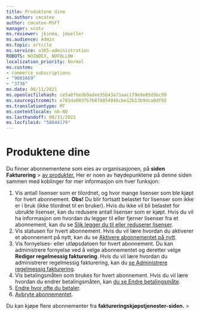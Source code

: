 ```yaml
---
title: Produktene dine
ms.author: cmcatee
author: cmcatee-MSFT
manager: scotv
ms.reviewer: jkinma, jmueller
ms.audience: Admin
ms.topic: article
ms.service: o365-administration
ROBOTS: NOINDEX, NOFOLLOW
localization_priority: Normal
ms.custom:
- commerce_subscriptions
- "9001669"
- "3736"
ms.date: 08/11/2021
ms.openlocfilehash: ce5a0f6edb9adee35b43a71aac1f9e9e85d9bc99
ms.sourcegitcommit: e781da003fb7b878854846cbe12b13b9dca8df92
ms.translationtype: MT
ms.contentlocale: nb-NO
ms.lasthandoff: 08/31/2021
ms.locfileid: "58844179"
---
```

# <a name="your-products"></a>Produktene dine

Du finner abonnementene som eies av organisasjonen, på **siden Fakturering**  >  [av produkter.](https://go.microsoft.com/fwlink/p/?linkid=842054) Her er noen av høydepunktene på denne siden sammen med koblinger for mer informasjon om hver funksjon:

1. Vis antall lisenser som er tilordnet, og hvor mange lisenser som ble kjøpt for hvert abonnement.
    **Obs!** Du blir fortsatt belastet for lisenser som ikke er i bruk (ikke tilordnet til en bruker). Hvis du ikke vil bli belastet for ubrukte lisenser, kan du redusere antall lisenser som er kjøpt. Hvis du vil ha informasjon om hvordan du legger til eller fjerner lisenser fra et abonnement, kan du se [Slik legger du til eller reduserer lisenser](https://docs.microsoft.com/alchemyinsights/how-to-add-or-reduce-licenses).
2. Vis statusen for hvert abonnement. Hvis du vil lære hvordan du aktiverer et abonnement på nytt, kan du se [Aktivere abonnementet på nytt](reactivate-your-subscription.md).
3. Vis fornyelses- eller utløpsdatoen for hvert abonnement. Du kan administrere fornyelse ved å velge abonnementet og deretter velge **Rediger regelmessig fakturering**. Hvis du vil lære hvordan du administrerer regelmessig fakturering, kan du [se Administrere regelmessig fakturering](manage-auto-renewal.md).
4. Vis betalingsmåten som brukes for hvert abonnement. Hvis du vil lære hvordan du endrer betalingsmåten, kan [du se Endre betalingsmåte](change-payment-method.md).
5. [Endre hvor ofte du betaler](change-how-often-you-pay.md).
6. [Avbryte abonnementet](https://go.microsoft.com/fwlink/?linkid=2119113).

Du kan kjøpe flere abonnementer fra **faktureringskjøpstjenester-siden.**  >  [](https://go.microsoft.com/fwlink/p/?linkid=868433)